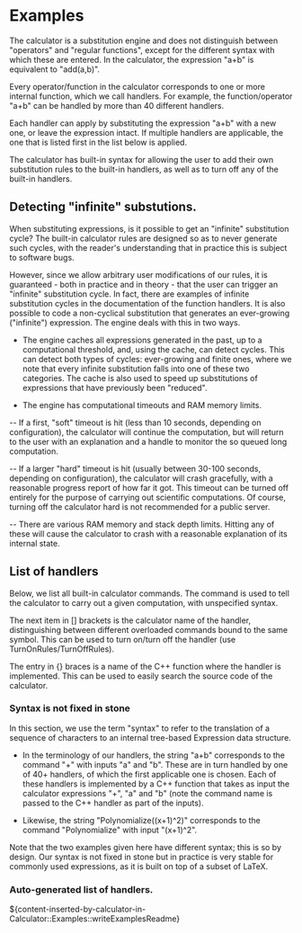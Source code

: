 # Examples

The calculator is a substitution engine and does not distinguish between "operators" and "regular functions", except for the different syntax with which these are entered. In the calculator, the expression "a+b" is equivalent to "add(a,b)". 

Every operator/function in the calculator corresponds to one or more internal function, which we call handlers. For example, the function/operator "a+b" can be handled by more than 40 different handlers. 

Each handler can apply by substituting the expression "a+b" with a new one, or leave the expression intact. If multiple handlers are applicable, the one that is listed first in the list below is applied.

The calculator has built-in syntax for allowing the user to add their own substitution rules to the built-in handlers, as well as to turn off any of the built-in handlers.


## Detecting "infinite" substutions.
When substituting expressions, is it possible to get an "infinite" substitution cycle? The built-in calculator rules are designed so as to never generate such cycles, with the reader's understanding that in practice this is subject to software bugs. 


However, since we allow arbitrary user modifications of our rules, it is guaranteed - both in practice and in theory - that the user can trigger an "infinite" substitution cycle. In fact, there are examples of infinite substitution cycles in the documentation of the function handlers. It is also possible to code a non-cyclical substitution that generates an ever-growing ("infinite") expression. The engine deals with this in two ways. 

- The engine caches all expressions generated in the past, up to a computational threshold, and, using the cache, can detect cycles. This can detect both types of cycles: ever-growing and finite ones, where we note that every infinite substitution falls into one of these two categories. The cache is also used to speed up substitutions of expressions that have previously been "reduced".

- The engine has computational timeouts and RAM memory limits.

-- If a first, "soft" timeout is hit (less than 10 seconds, depending on configuration), the calculator will continue the computation, but will return to the user with an explanation and a handle to monitor the so queued long computation.

-- If a larger "hard" timeout is hit (usually between 30-100 seconds, depending on configuration), the calculator will crash gracefully, with a reasonable progress report of how far it got. This timeout can be turned off entirely for the purpose of carrying out scientific computations. Of course, turning off the calculator hard is not recommended for a public server. 

-- There are various RAM memory and stack depth limits. Hitting any of these will cause the calculator to crash with a reasonable explanation of its internal state.


## List of handlers
Below, we list all built-in calculator commands. The command is used to tell the calculator to carry out a given computation, with unspecified syntax. 

The next item in [] brackets is the calculator name of the handler, distinguishing between different overloaded commands bound to the same symbol. This can be used to turn on/turn off the handler (use TurnOnRules/TurnOffRules).

The entry in {} braces is a name of the C++ function where the handler is implemented. This can be used to easily search the source code of the calculator.

### Syntax is not fixed in stone 
In this section, we use the term "syntax" to refer to the translation of a sequence of characters to an internal tree-based Expression data structure.

- In the terminology of our handlers, the string "a+b" corresponds to the command "+" with inputs "a" and "b". These are in turn handled by one of 40+ handlers, of which the first applicable one is chosen. Each of these handlers is implemented by a C++ function that takes as input the calculator expressions "+", "a" and "b" (note the command name is passed to the C++ handler as part of the inputs).

- Likewise, the string "Polynomialize((x+1)^2)" corresponds to the command "Polynomialize" with input "(x+1)^2". 

Note that the two examples given here have different syntax; this is so by design. Our syntax is not fixed in stone but in practice is very stable for commonly used expressions, as it is built on top of a subset of LaTeX. 


### Auto-generated list of handlers.

${content-inserted-by-calculator-in-Calculator::Examples::writeExamplesReadme}
